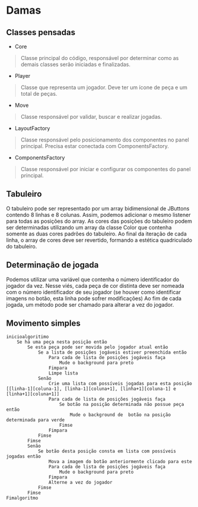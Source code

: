 # Damas

## Classes pensadas
- Core
> Classe principal do código, responsável por determinar como as demais classes serão iniciadas e finalizadas.

- Player
> Classe que representa um jogador. Deve ter um ícone de peça e um total de peças.

- Move
> Classe responsável por validar, buscar e realizar jogadas.

- LayoutFactory
> Classe responsável pelo posicionamento dos componentes no panel principal.  Precisa estar conectada com ComponentsFactory.

- ComponentsFactory
> Classe responsável por iniciar e configurar os componentes do panel principal.


## Tabuleiro

O tabuleiro pode ser representado por um array bidimensional de JButtons contendo 8 linhas e 8 colunas. Assim, podemos adicionar o mesmo listener para todas as posições do array.
As cores das posições do tabuleiro podem ser determinadas utilizando um array da classe Color que contenha somente as duas cores padrões do tabuleiro. Ao final da iteração de cada linha, o array de cores deve ser revertido, formando a estética quadriculado do tabuleiro.

## Determinação de jogada

Podemos utilizar uma variável que contenha o número identificador do jogador da vez.
Nesse viés, cada peça de cor distinta deve ser nomeada com o número identificador de seu jogador (se houver como identificar imagens no botão, esta linha pode sofrer modificações)
Ao fim de cada jogada, um método pode ser chamado para alterar a vez do jogador.

## Movimento simples

``` Pseudocódigo
inicioalgoritimo
	Se há uma peça nesta posição então
		Se esta peça pode ser movida pelo jogador atual então
			Se a lista de posições jogáveis estiver preenchida então
				Para cada de lista de posições jogáveis faça
					Mude o background para preto
				Fimpara
				Limpe lista
			Senão
				Crie uma lista com possíveis jogadas para esta posição [[linha-1][coluna-1], [linha-1][coluna+1], [linha+1][coluna-1] e [linha+1][coluna+1]]
				Para cada de lista de posições jogáveis faça
					Se botão na posição determinada não possue peça então
						Mude o background de  botão na posição determinada para verde
					Fimse
				Fimpara
			Fimse
		Fimse
		Senão
			Se botão desta posição consta em lista com possíveis jogadas então
				Mova a imagem do botão anteriormente clicado para este
				Para cada de lista de posições jogáveis faça
					Mude o background para preto
				Fimpara
				Alterne a vez do jogador
			Fimse
		Fimse
Fimalgoritmo
```
	
